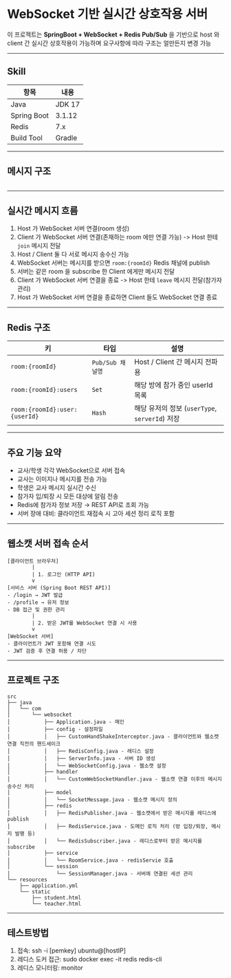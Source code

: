 # WebSocket 기반 실시간 상호작용 서버
이 프로젝트는 **SpringBoot + WebSocket + Redis Pub/Sub** 을 기반으로 
host 와 client 간 실시간 상호작용이 가능하며 요구사항에 따라 구조는 얼만든지 변경 가능

---

## Skill

| 항목           | 내용                             |
|----------------|----------------------------------|
| Java           | JDK 17                           |
| Spring Boot    | 3.1.12                           |
| Redis          | 7.x               |
| Build Tool     | Gradle                           |

---
## 메시지 구조

```

```

---
## 실시간 메시지 흐름

1. Host 가 WebSocket 서버 연결(room 생성)
2. Client 가 WebSocket 서버 연결(존재하는 room 에만 연결 가능) -> Host 한테 `join` 메시지 전달
3. Host / Client 둘 다 서로 메시지 송수신 가능
4. WebSocket 서버는 메시지를 받으면 `room:{roomId}` Redis 채널에 publish
5. 서버는 같은 room 을 subscribe 한 Client 에게만 메시지 전달
6. Client 가 WebSocket 서버 연결을 종료 -> Host 한테 `leave` 메시지 전달(참가자 관리)
7. Host 가 WebSocket 서버 연결을 종료하면 Client 들도 WebSocket 연결 종료



---

## Redis 구조

| 키                             | 타입   | 설명                                    |
|--------------------------------|--------|---------------------------------------|
| `room:{roomId}`                | `Pub/Sub 채널명` | Host / Client 간 메시지 전파용               |
| `room:{roomId}:users`          | `Set`  | 해당 방에 참가 중인 userId 목록                 |
| `room:{roomId}:user:{userId}`  | `Hash` | 해당 유저의 정보 (`userType`, `serverId`) 저장 |

---

## 주요 기능 요약

- 교사/학생 각각 WebSocket으로 서버 접속
- 교사는 이미지나 메시지를 전송 가능
- 학생은 교사 메시지 실시간 수신
- 참가자 입/퇴장 시 모든 대상에 알림 전송
- Redis에 참가자 정보 저장 → REST API로 조회 가능
- 서버 장애 대비: 클라이언트 재접속 시 고아 세션 정리 로직 포함

---

## 웹소캣 서버 접속 순서

```
[클라이언트 브라우저]
        |
        | 1. 로그인 (HTTP API)
        v
[서비스 서버 (Spring Boot REST API)]
- /login → JWT 발급
- /profile → 유저 정보
- DB 접근 및 권한 관리
        |
        | 2. 받은 JWT를 WebSocket 연결 시 사용
        v
[WebSocket 서버]
- 클라이언트가 JWT 포함해 연결 시도
- JWT 검증 후 연결 허용 / 차단
```



---

## 프로젝트 구조
```
src
├── java
│   └── com
│       └── websocket
│           ├── Application.java - 메인
│           ├── config - 설정파일
│           │   ├── CustomHandShakeInterceptor.java - 클라이언트와 웹소캣 연결 직전의 핸드세이크
│           │   ├── RedisConfig.java - 레디스 설정
│           │   ├── ServerInfo.java - 서버 ID 생성
│           │   └── WebSocketConfig.java - 웹소캣 설정
│           ├── handler
│           │   └── CustomWebSocketHandler.java - 웹소캣 연결 이후의 메시지 송수신 처리
│           ├── model
│           │   └── SocketMessage.java - 웹소캣 메시지 정의
│           ├── redis
│           │   ├── RedisPublisher.java - 웹소캣에서 받은 메시지를 레디스에 publish 
│           │   ├── RedisService.java - 도메인 로직 처리 (방 입장/퇴장, 메시지 발행 등)
│           │   └── RedisSubscriber.java - 레디스로부터 받은 메시지를 subscribe
│           ├── service
│           │   └── RoomService.java - redisServie 호출
│           └── session
│               └── SessionManager.java - 서버에 연결된 세션 관리
└── resources
    ├── application.yml
    └── static
        ├── student.html
        └── teacher.html
```

---
## 테스트방법
1. 접속: ssh -i [pemkey] ubuntu@[hostIP]
2. 레디스 도커 접근: sudo docker exec -it redis redis-cli
3. 레디스 모니터링: monitor
